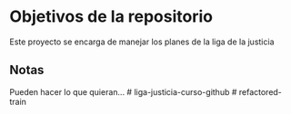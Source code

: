 # Objetivos de la repositorio

Este proyecto se encarga de manejar los planes de la liga de la justicia


## Notas
Pueden hacer lo que quieran...
#   l i g a - j u s t i c i a - c u r s o - g i t h u b  
 #   r e f a c t o r e d - t r a i n  
 